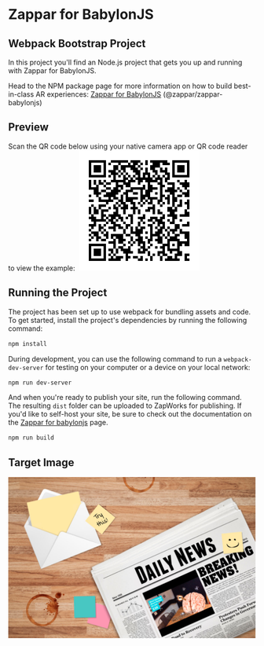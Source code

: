 # Zappar for BabylonJS
## Webpack Bootstrap Project

In this project you'll find an Node.js project that gets you up and running with Zappar for BabylonJS.

Head to the NPM package page for more information on how to build best-in-class AR experiences: [Zappar for BabylonJS](https://www.npmjs.com/package/@zappar/zappar-babylonjs) (@zappar/zappar-babylonjs)

## Preview
Scan the QR code below using your native camera app or QR code reader to view the example:
​
![Preview QR Code"](preview-qr-code.png)

## Running the Project

The project has been set up to use webpack for bundling assets and code. To get started, install the project's dependencies by running the following command:
```bash
npm install
```

During development, you can use the following command to run a `webpack-dev-server` for testing on your computer or a device on your local network:
```bash
npm run dev-server
```

And when you're ready to publish your site, run the following command. The resulting `dist` folder can be uploaded to ZapWorks for publishing. If you'd like to self-host your site, be sure to check out the documentation on the [Zappar for babylonjs](https://www.npmjs.com/package/@zappar/zappar-babylonjs) page.
```bash
npm run build
```

## Target Image
![Target Image](assets/targets/example-tracking-image.png)
